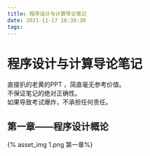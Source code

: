 ```yaml
---
title: 程序设计与计算导论笔记
date: 2021-11-17 16:38:30
tags:
---
```



# 程序设计与计算导论笔记
直接扒的老黄的PPT ，简直毫无参考价值。   
不保证笔记的绝对正确性。     
如果导致考试爆炸，不承担任何责任。     

## 第一章——程序设计概论
{% asset_img 1.png 第一章%}